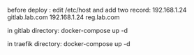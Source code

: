 before deploy :
edit /etc/host and add two record:
192.168.1.24 gitlab.lab.com
192.168.1.24 reg.lab.com


in gitlab directory:
docker-compose up -d

in traefik directory:
docker-compose up -d
